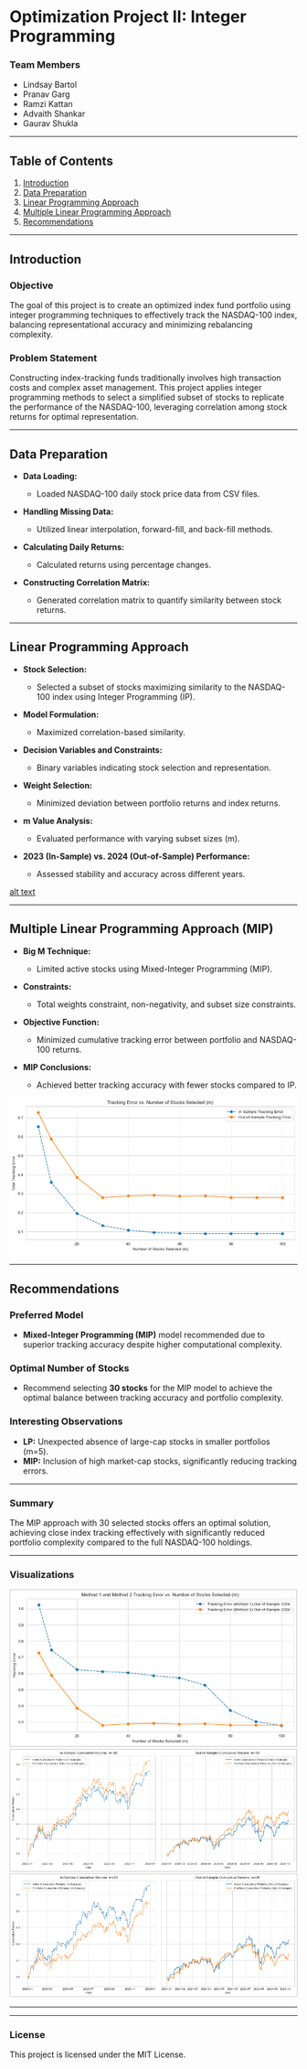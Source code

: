 # Optimization Project II: Integer Programming

### Team Members
- Lindsay Bartol
- Pranav Garg
- Ramzi Kattan
- Advaith Shankar
- Gaurav Shukla

---

## Table of Contents
1. [Introduction](#introduction)
2. [Data Preparation](#data-preparation)
3. [Linear Programming Approach](#linear-programming-approach)
4. [Multiple Linear Programming Approach](#multiple-linear-programming-approach)
5. [Recommendations](#recommendations)

---

## Introduction

### Objective
The goal of this project is to create an optimized index fund portfolio using integer programming techniques to effectively track the NASDAQ-100 index, balancing representational accuracy and minimizing rebalancing complexity.

### Problem Statement
Constructing index-tracking funds traditionally involves high transaction costs and complex asset management. This project applies integer programming methods to select a simplified subset of stocks to replicate the performance of the NASDAQ-100, leveraging correlation among stock returns for optimal representation.

---

## Data Preparation

- **Data Loading:**
  - Loaded NASDAQ-100 daily stock price data from CSV files.

- **Handling Missing Data:**
  - Utilized linear interpolation, forward-fill, and back-fill methods.

- **Calculating Daily Returns:**
  - Calculated returns using percentage changes.

- **Constructing Correlation Matrix:**
  - Generated correlation matrix to quantify similarity between stock returns.

---

## Linear Programming Approach

- **Stock Selection:**
  - Selected a subset of stocks maximizing similarity to the NASDAQ-100 index using Integer Programming (IP).

- **Model Formulation:**
  - Maximized correlation-based similarity.

- **Decision Variables and Constraints:**
  - Binary variables indicating stock selection and representation.

- **Weight Selection:**
  - Minimized deviation between portfolio returns and index returns.

- **m Value Analysis:**
  - Evaluated performance with varying subset sizes (m).

- **2023 (In-Sample) vs. 2024 (Out-of-Sample) Performance:**
  - Assessed stability and accuracy across different years.

[alt text](image.png)

---

## Multiple Linear Programming Approach (MIP)

- **Big M Technique:**
  - Limited active stocks using Mixed-Integer Programming (MIP).

- **Constraints:**
  - Total weights constraint, non-negativity, and subset size constraints.

- **Objective Function:**
  - Minimized cumulative tracking error between portfolio and NASDAQ-100 returns.

- **MIP Conclusions:**
  - Achieved better tracking accuracy with fewer stocks compared to IP.

![alt text](image-1.png)

---

## Recommendations

### Preferred Model
- **Mixed-Integer Programming (MIP)** model recommended due to superior tracking accuracy despite higher computational complexity.

### Optimal Number of Stocks
- Recommend selecting **30 stocks** for the MIP model to achieve the optimal balance between tracking accuracy and portfolio complexity.

### Interesting Observations
- **LP:** Unexpected absence of large-cap stocks in smaller portfolios (m=5).
- **MIP:** Inclusion of high market-cap stocks, significantly reducing tracking errors.

---

### Summary
The MIP approach with 30 selected stocks offers an optimal solution, achieving close index tracking effectively with significantly reduced portfolio complexity compared to the full NASDAQ-100 holdings.

---

### Visualizations
![alt text](image-2.png)
![alt text](image-3.png)
![alt text](image-4.png)

---

---

### License
This project is licensed under the MIT License.
